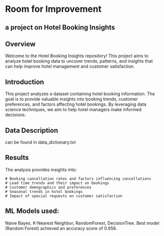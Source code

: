# Room for Improvement 
## a project on Hotel Booking Insights

## Overview
Welcome to the Hotel Booking Insights repository! This project aims to analyze hotel booking data to uncover trends, patterns, and insights that can help improve hotel management and customer satisfaction.

## Introduction
This project analyzes a dataset containing hotel booking information. The goal is to provide valuable insights into booking trends, customer preferences, and factors affecting hotel bookings. By leveraging data science techniques, we aim to help hotel managers make informed decisions.

## Data Description 
can be found in data_dictionary.txt

## Results
The analysis provides insights into:

    # Booking cancellation rates and factors influencing cancellations
    # Lead time trends and their impact on bookings
    # Customer demographics and preferences
    # Seasonal trends in hotel bookings
    # Impact of special requests on customer satisfaction
    
## ML Models used: 
Naive Bayes, K-Nearest Neighbor, RandomForest, DecisionTree.
Best model (Random Forest) achieved an accuracy score of 0.956.
